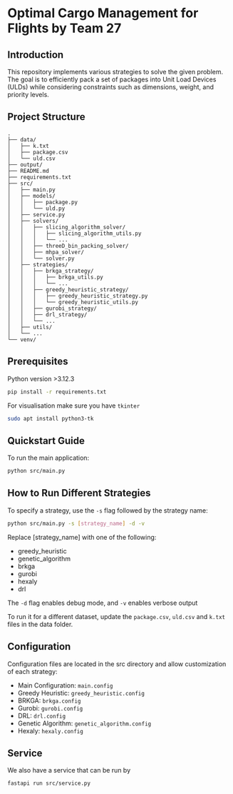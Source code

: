 # Optimal Cargo Management for Flights by Team 27

## Introduction

This repository implements various strategies to solve the given problem. The goal is to efficiently pack a set of packages into Unit Load Devices (ULDs) while considering constraints such as dimensions, weight, and priority levels.

## Project Structure
```
.
├── data/
│   ├── k.txt
│   ├── package.csv
│   └── uld.csv
├── output/
├── README.md
├── requirements.txt
├── src/
│   ├── main.py
│   ├── models/
│   │   ├── package.py
│   │   └── uld.py
│   ├── service.py
│   ├── solvers/
│   │   ├── slicing_algorithm_solver/
│   │   │   ├── slicing_algorithm_utils.py
│   │   │   └── ...
│   │   ├── threeD_bin_packing_solver/
│   │   ├── mhpa_solver/
│   │   └── solver.py
│   ├── strategies/
│   │   ├── brkga_strategy/
│   │   │   ├── brkga_utils.py
│   │   │   └── ...
│   │   ├── greedy_heuristic_strategy/
│   │   │   ├── greedy_heuristic_strategy.py
│   │   │   └── greedy_heuristic_utils.py
│   │   ├── gurobi_strategy/
│   │   ├── drl_strategy/
│   │   └── ...
│   ├── utils/
│   └── ...
└── venv/
```

## Prerequisites
Python version >3.12.3
```bash
pip install -r requirements.txt
```
For visualisation make sure you have `tkinter`
```bash
sudo apt install python3-tk
```

## Quickstart Guide
To run the main application:
```bash
python src/main.py
```

## How to Run Different Strategies
To specify a strategy, use the `-s` flag followed by the strategy name:

```bash
python src/main.py -s [strategy_name] -d -v
```

Replace [strategy_name] with one of the following:
- greedy_heuristic
- genetic_algorithm
- brkga
- gurobi
- hexaly
- drl

The `-d` flag enables debug mode, and `-v` enables verbose output

To run it for a different dataset, update the `package.csv`, `uld.csv` and `k.txt` files in the data folder.

## Configuration
Configuration files are located in the src directory and allow customization of each strategy:
- Main Configuration: `main.config`
- Greedy Heuristic: `greedy_heuristic.config`
- BRKGA: `brkga.config`
- Gurobi: `gurobi.config`
- DRL: `drl.config`
- Genetic Algorithm: `genetic_algorithm.config`
- Hexaly: `hexaly.config`

## Service
We also have a service that can be run by
```bash
fastapi run src/service.py
```
